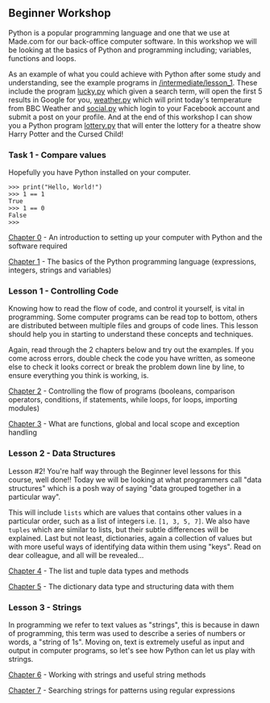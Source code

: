 ## Beginner Workshop
Python is a popular programming language and one that we use at Made.com for our back-office computer software. In this 
workshop we will be looking at the basics of Python and programming including; variables, functions and loops. 

As an example of what you could achieve with Python after some study and understanding, see the example programs in 
[/intermediate/lesson_1](/intermediate/lesson_1). These include the program [lucky.py](/intermediate/lesson_1/lucky.py) 
which given a search term, will open the first 5 results in Google for you, 
[weather.py](/intermediate/lesson_1/weather.py) which will print today's temperature from BBC Weather and
[social.py](/intermediate/lesson_1/sofa.py) which login to your Facebook account and submit a post on your profile. 
And at the end of this workshop I can show you a Python program [lottery.py](/intermediate/lesson_1/lottery.py) that 
will enter the lottery for a theatre show Harry Potter and the Cursed Child!

### Task 1 - Compare values
Hopefully you have Python installed on your computer. 

```
>>> print("Hello, World!")
>>> 1 == 1
True
>>> 1 == 0
False
>>> 
```

[Chapter 0](https://automatetheboringstuff.com/chapter0/) - An introduction to setting up your computer with Python and 
the software required

[Chapter 1](https://automatetheboringstuff.com/chapter1/) - The basics of the Python programming language (expressions, 
integers, strings and variables)

### Lesson 1 - Controlling Code
Knowing how to read the flow of code, and control it yourself, is vital in programming. Some computer programs can be 
read top to bottom, others are distributed between multiple files and groups of code lines. This lesson should help you
in starting to understand these concepts and techniques.

Again, read through the 2 chapters below and try out the examples. If you come across errors, double check the code you
have written, as someone else to check it looks correct or break the problem down line by line, to ensure everything you
think is working, is. 

[Chapter 2](https://automatetheboringstuff.com/chapter2/) - Controlling the flow of programs (booleans, comparison 
operators, conditions, if statements, while loops, for loops, importing modules)

[Chapter 3](https://automatetheboringstuff.com/chapter3/) - What are functions, global and local scope and exception 
handling 

### Lesson 2 - Data Structures
Lesson #2! You're half way through the Beginner level lessons for this course, well done!! Today we will be looking at
what programmers call "data structures" which is a posh way of saying "data grouped together in a particular way". 

This will include `lists` which are values that contains other values in a particular order, such as a list of integers 
i.e. `[1, 3, 5, 7]`. We also have `tuples` which are similar to lists, but their subtle differences will be explained.
Last but not least, dictionaries, again a collection of values but with more useful ways of identifying data within them
using "keys". Read on dear colleague, and all will be revealed...

[Chapter 4](https://automatetheboringstuff.com/chapter4/) - The list and tuple data types and methods

[Chapter 5](https://automatetheboringstuff.com/chapter5/) - The dictionary data type and structuring data with them

### Lesson 3 - Strings
In programming we refer to text values as "strings", this is because in dawn of programming, this term was used to
describe a series of numbers or words, a "string of 1s". Moving on, text is extremely useful as input and output in
computer programs, so let's see how Python can let us play with strings.

[Chapter 6](https://automatetheboringstuff.com/chapter6/) - Working with strings and useful string methods

[Chapter 7](https://automatetheboringstuff.com/chapter7/) - Searching strings for patterns using regular expressions